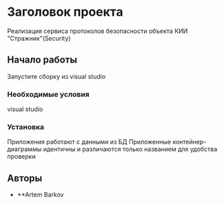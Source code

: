 # Заголовок проекта

Реализация сервиса протоколов безопасности объекта КИИ "Стражник"(Security)

## Начало работы


Запустите сборку из visual studio

### Необходимые условия

visual studio

### Установка

Приложения работают с данными из БД
Приложенные контейнер-диаграммы идентичны и различаются только названием для удобства проверки

## Авторы

* **Artem Barkov